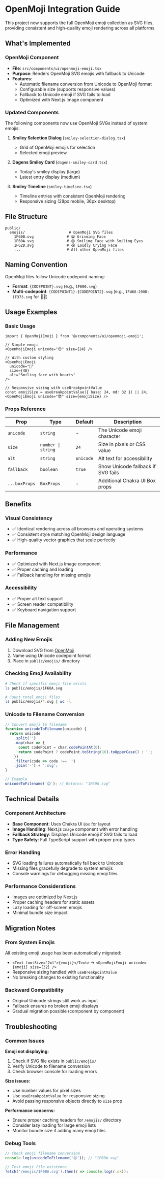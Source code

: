 # OpenMoji Integration Guide

This project now supports the full OpenMoji emoji collection as SVG files, providing consistent and high-quality emoji rendering across all platforms.

## What's Implemented

### OpenMoji Component
- **File**: `src/components/ui/openmoji-emoji.tsx`
- **Purpose**: Renders OpenMoji SVG emojis with fallback to Unicode
- **Features**:
  - Automatic filename conversion from Unicode to OpenMoji format
  - Configurable size (supports responsive values)
  - Fallback to Unicode emoji if SVG fails to load
  - Optimized with Next.js Image component

### Updated Components
The following components now use OpenMoji SVGs instead of system emojis:

1. **Smiley Selection Dialog** (`smiley-selection-dialog.tsx`)
   - Grid of OpenMoji emojis for selection
   - Selected emoji preview

2. **Dagens Smiley Card** (`dagens-smiley-card.tsx`)
   - Today's smiley display (large)
   - Latest entry display (medium)

3. **Smiley Timeline** (`smiley-timeline.tsx`)
   - Timeline entries with consistent OpenMoji rendering
   - Responsive sizing (28px mobile, 36px desktop)

## File Structure

```
public/
  emojis/                    # OpenMoji SVG files
    1F600.svg               # 😀 Grinning Face
    1F60A.svg               # 😊 Smiling Face with Smiling Eyes
    1F62D.svg               # 😭 Loudly Crying Face
    ...                     # All other OpenMoji files
```

## Naming Convention

OpenMoji files follow Unicode codepoint naming:
- **Format**: `{CODEPOINT}.svg` (e.g., `1F600.svg`)
- **Multi-codepoint**: `{CODEPOINT1}-{CODEPOINT2}.svg` (e.g., `1F468-200D-1F373.svg` for 👨‍🍳)

## Usage Examples

### Basic Usage
```tsx
import { OpenMojiEmoji } from '@/components/ui/openmoji-emoji';

// Simple emoji
<OpenMojiEmoji unicode="😊" size={24} />

// With custom styling
<OpenMojiEmoji 
  unicode="🥰" 
  size={48}
  alt="Smiling face with hearts"
/>

// Responsive sizing with useBreakpointValue
const emojiSize = useBreakpointValue({ base: 24, md: 32 }) || 24;
<OpenMojiEmoji unicode="😎" size={emojiSize} />
```

### Props Reference

| Prop | Type | Default | Description |
|------|------|---------|-------------|
| `unicode` | `string` | - | The Unicode emoji character |
| `size` | `number \| string` | `24` | Size in pixels or CSS value |
| `alt` | `string` | `unicode` | Alt text for accessibility |
| `fallback` | `boolean` | `true` | Show Unicode fallback if SVG fails |
| `...boxProps` | `BoxProps` | - | Additional Chakra UI Box props |

## Benefits

### Visual Consistency
- ✅ Identical rendering across all browsers and operating systems
- ✅ Consistent style matching OpenMoji design language
- ✅ High-quality vector graphics that scale perfectly

### Performance
- ✅ Optimized with Next.js Image component
- ✅ Proper caching and loading
- ✅ Fallback handling for missing emojis

### Accessibility
- ✅ Proper alt text support
- ✅ Screen reader compatibility
- ✅ Keyboard navigation support

## File Management

### Adding New Emojis
1. Download SVG from [OpenMoji](https://openmoji.org/)
2. Name using Unicode codepoint format
3. Place in `public/emojis/` directory

### Checking Emoji Availability
```bash
# Check if specific emoji file exists
ls public/emojis/1F60A.svg

# Count total emoji files
ls public/emojis/*.svg | wc -l
```

### Unicode to Filename Conversion
```javascript
// Convert emoji to filename
function unicodeToFilename(unicode) {
  return unicode
    .split('')
    .map(char => {
      const codePoint = char.codePointAt(0);
      return codePoint ? codePoint.toString(16).toUpperCase() : '';
    })
    .filter(code => code !== '')
    .join('-') + '.svg';
}

// Example
unicodeToFilename('😊'); // Returns: "1F60A.svg"
```

## Technical Details

### Component Architecture
- **Base Component**: Uses Chakra UI `Box` for layout
- **Image Handling**: Next.js `Image` component with error handling
- **Fallback Strategy**: Displays Unicode emoji if SVG fails to load
- **Type Safety**: Full TypeScript support with proper prop types

### Error Handling
- SVG loading failures automatically fall back to Unicode
- Missing files gracefully degrade to system emojis
- Console warnings for debugging missing emoji files

### Performance Considerations
- Images are optimized by Next.js
- Proper caching headers for static assets
- Lazy loading for off-screen emojis
- Minimal bundle size impact

## Migration Notes

### From System Emojis
All existing emoji usage has been automatically migrated:
- `<Text fontSize="2xl">{emoji}</Text>` → `<OpenMojiEmoji unicode={emoji} size={32} />`
- Responsive sizing handled with `useBreakpointValue`
- No breaking changes to existing functionality

### Backward Compatibility
- Original Unicode strings still work as input
- Fallback ensures no broken emoji displays
- Gradual migration possible (component by component)

## Troubleshooting

### Common Issues

**Emoji not displaying:**
1. Check if SVG file exists in `public/emojis/`
2. Verify Unicode to filename conversion
3. Check browser console for loading errors

**Size issues:**
- Use number values for pixel sizes
- Use `useBreakpointValue` for responsive sizing
- Avoid passing responsive objects directly to `size` prop

**Performance concerns:**
- Ensure proper caching headers for `/emojis/` directory
- Consider lazy loading for large emoji lists
- Monitor bundle size if adding many emoji files

### Debug Tools
```javascript
// Check emoji filename conversion
console.log(unicodeToFilename('😊')); // "1F60A.svg"

// Test emoji file existence
fetch('/emojis/1F60A.svg').then(r => console.log(r.ok));
```
